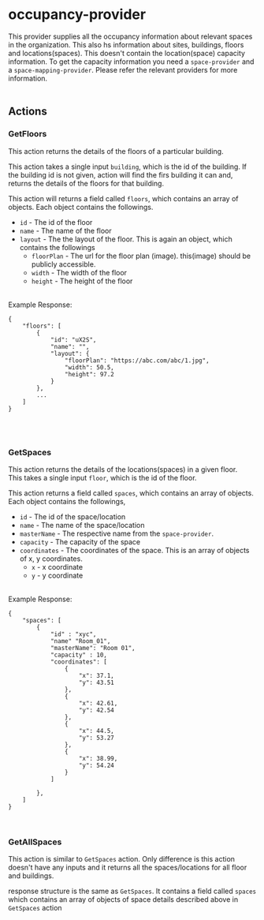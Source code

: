 # occupancy-provider
This provider supplies all the occupancy information about relevant spaces in the organization. This also hs information about sites, buildings, floors and locations(spaces). This doesn't contain the location(space) capacity information. To get the capacity information you need a `space-provider` and a `space-mapping-provider`. Please refer the relevant providers for more information.
<br>
<br>

## Actions 
### GetFloors
This action returns the details of the floors of a particular building. 

This action takes a single input `building`, which is the id of the building. If the building id is not given, action will find the firs building it can and, returns the details of the floors for that building. 

This action will returns a field called `floors`, which contains an array of objects.
Each object contains the followings.

- `id` - The id of the floor 
- `name` - The name of the floor 
- `layout` - The the layout of the floor. This is again an object, which contains the followings 
  * `floorPlan` - The url for the floor plan (image). this(image) should be publicly accessible. 
  * `width` - The width of the floor 
  * `height` - The height of the floor 

<br>
Example Response:

```
{
    "floors": [
        {
            "id": "uX2S",
            "name": "",
            "layout": {
                "floorPlan": "https://abc.com/abc/1.jpg",
                "width": 50.5,
                "height": 97.2
            }
        },
        ...
    ]
}
```
<br>
<br>

### GetSpaces 
This action returns the details of the locations(spaces) in a given floor. <br>
This takes a single input `floor`, which is the id of the floor. 

This action returns a field called `spaces`, which contains an array of objects. Each object contains the followings,

- `id` - The id of the space/location 
- `name` - The name of the space/location 
- `masterName` - The respective name from the `space-provider`. 
- `capacity` - The capacity of the space
- `coordinates` - The coordinates of the space. This is an array of objects of x, y coordinates. 
   * `x` - x coordinate 
   * `y` - y coordinate

<br>
Example Response:

```
{
    "spaces": [
        {
            "id" : "xyc",
            "name" "Room_01",
            "masterName": "Room 01",
            "capacity" : 10,
            "coordinates": [
                {
                    "x": 37.1,
                    "y": 43.51
                },
                {
                    "x": 42.61,
                    "y": 42.54
                },
                {
                    "x": 44.5,
                    "y": 53.27
                },
                {
                    "x": 38.99,
                    "y": 54.24
                }
            ]

        },
    ]
}
```

<br>

### GetAllSpaces
This action is similar to `GetSpaces` action. Only difference is this action doesn't have any inputs and it returns all the spaces/locations for all floor and buildings. 

response structure is the same as `GetSpaces`. It contains a field called `spaces` which contains an array of objects of space details described above in `GetSpaces` action


